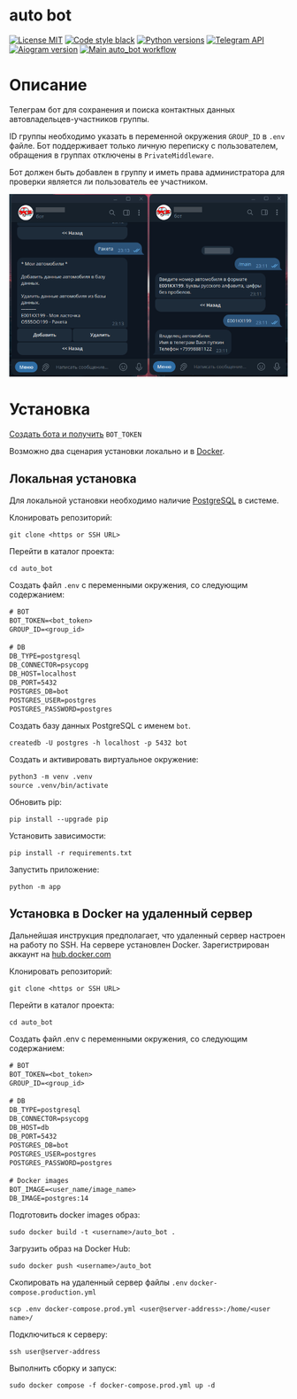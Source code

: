 # auto bot
[![License MIT](https://img.shields.io/badge/licence-MIT-green)](https://opensource.org/license/mit/)
[![Code style black](https://img.shields.io/badge/code%20style-black-black)](https://github.com/psf/black)
[![Python versions](https://img.shields.io/badge/python-3.9%20%7C%203.10%20%7C3.11-blue)](#)
[![Telegram API](https://img.shields.io/badge/Telegram%20Bot%20API-6.9-blue?logo=telegram)](https://core.telegram.org/bots/api)
[![Aiogram version](https://img.shields.io/badge/Aiogram-3.1.1-blue)](https://aiogram.dev/)
[![Main auto_bot workflow](https://github.com/andprov/auto_bot/actions/workflows/main.yml/badge.svg)](https://github.com/andprov/auto_bot/actions/workflows/main.yml)


# Описание
Телеграм бот для сохранения и поиска контактных данных автовладельцев-участников 
группы.

ID группы необходимо указать в переменной окружения `GROUP_ID` в `.env` файле.
Бот поддерживает только личную переписку с пользователем, обращения в группах 
отключены в `PrivateMiddleware`.

Бот должен быть добавлен в группу и иметь права администратора для проверки 
является ли пользователь ее участником. 

![Pic](https://github.com/andprov/auto_bot/blob/main/img/pic.png?raw=true "Pic")


# Установка
[Создать бота и получить](https://core.telegram.org/bots#how-do-i-create-a-bot) `BOT_TOKEN`

Возможно два сценария установки локально и в [Docker](https://docs.docker.com/engine/install/).

## Локальная установка
Для локальной установки необходимо наличие [PostgreSQL](https://www.postgresql.org/download/) 
в системе.

Клонировать репозиторий:
```shell
git clone <https or SSH URL>
```

Перейти в каталог проекта:
```shell
cd auto_bot
```

Создать файл `.env` с переменными окружения, со следующим содержанием:
```shell
# BOT
BOT_TOKEN=<bot_token>
GROUP_ID=<group_id>

# DB
DB_TYPE=postgresql
DB_CONNECTOR=psycopg
DB_HOST=localhost
DB_PORT=5432
POSTGRES_DB=bot
POSTGRES_USER=postgres
POSTGRES_PASSWORD=postgres
```

Создать базу данных PostgreSQL с именем `bot`.

```shell
createdb -U postgres -h localhost -p 5432 bot
```

Создать и активировать виртуальное окружение:
```shell
python3 -m venv .venv
source .venv/bin/activate
```

Обновить pip:
```shell
pip install --upgrade pip
```

Установить зависимости:
```shell
pip install -r requirements.txt
```

Запустить приложение:
```shell
python -m app
```

## Установка в Docker на удаленный сервер
Дальнейшая инструкция предполагает, что удаленный сервер настроен на работу 
по SSH. На сервере установлен Docker. Зарегистрирован аккаунт на 
[hub.docker.com](https://hub.docker.com/)

Клонировать репозиторий:
```shell
git clone <https or SSH URL>
```

Перейти в каталог проекта:
```shell
cd auto_bot
```

Создать файл .env с переменными окружения, со следующим содержанием:
```shell
# BOT
BOT_TOKEN=<bot_token>
GROUP_ID=<group_id>

# DB
DB_TYPE=postgresql
DB_CONNECTOR=psycopg
DB_HOST=db
DB_PORT=5432
POSTGRES_DB=bot
POSTGRES_USER=postgres
POSTGRES_PASSWORD=postgres

# Docker images
BOT_IMAGE=<user_name/image_name>
DB_IMAGE=postgres:14
```

Подготовить docker images образ:
```shell
sudo docker build -t <username>/auto_bot .
```

Загрузить образ на Docker Hub:
```shell
sudo docker push <username>/auto_bot
```

Скопировать на удаленный сервер файлы `.env` `docker-compose.production.yml`
```shell
scp .env docker-compose.prod.yml <user@server-address>:/home/<user name>/
```

Подключиться к серверу:
```shell
ssh user@server-address
```

Выполнить сборку и запуск:
```shell
sudo docker compose -f docker-compose.prod.yml up -d
```
